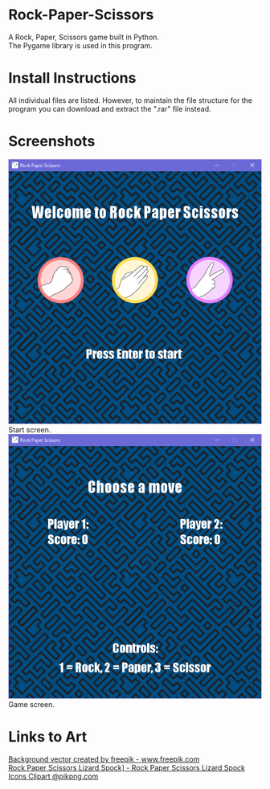 # Rock-Paper-Scissors
A Rock, Paper, Scissors game built in Python.  
The Pygame library is used in this program.

# Install Instructions
All individual files are listed. However, to maintain the file structure for the program you can download and extract the ".rar" file instead.

# Screenshots
<img src = "https://github.com/Linja82/Rock-Paper-Scissors/blob/master/Screenshots/Start%20Screen.PNG">
Start screen.  
<img src = "https://github.com/Linja82/Rock-Paper-Scissors/blob/master/Screenshots/Game%20Screen.PNG">
Game screen.

# Links to Art
<a href="https://www.freepik.com/free-photos-vectors/background">Background vector created by freepik - www.freepik.com</a>  
<a href="https://www.pikpng.com/pngvi/owoiiJ_rock-paper-scissors-lizard-spock-rock-paper-scissors/" target="_blank">Rock Paper Scissors Lizard Spock] - Rock Paper Scissors Lizard Spock Icons Clipart @pikpng.com</a>  
